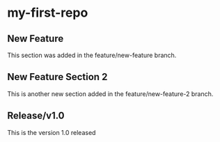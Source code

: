 # my-first-repo
## New Feature

This section was added in the feature/new-feature branch.

## New Feature Section 2

This is another new section added in the feature/new-feature-2 branch.

## Release/v1.0

This is the version 1.0 released
